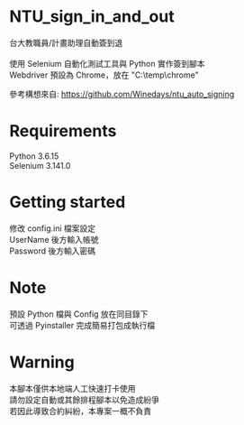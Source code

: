 # NTU_sign_in_and_out
台大教職員/計畫助理自動簽到退<br/><br/>
使用 Selenium 自動化測試工具與 Python 實作簽到腳本<br/>
Webdriver 預設為 Chrome，放在 "C:\temp\chrome"

參考構想來自: https://github.com/Winedays/ntu_auto_signing

# Requirements
Python 3.6.15<br/>
Selenium 3.141.0

# Getting started
修改 config.ini 檔案設定<br/>
UserName 後方輸入帳號<br/>
Password 後方輸入密碼

# Note
預設 Python 檔與 Config 放在同目錄下<br/>
可透過 Pyinstaller 完成簡易打包成執行檔<br/>

# Warning
本腳本僅供本地端人工快速打卡使用<br/>
請勿設定自動或其餘排程腳本以免造成紛爭<br/>
若因此導致合約糾紛，本專案一概不負責
